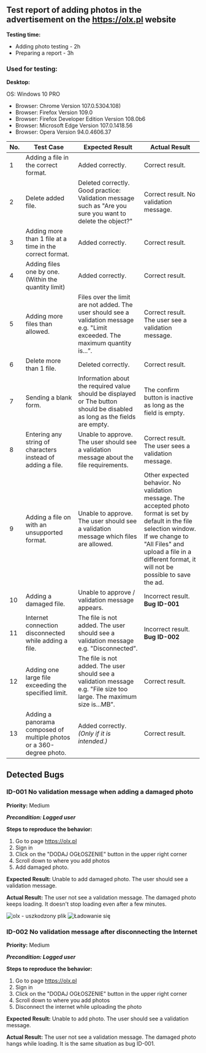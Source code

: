 ## Test report of adding photos in the advertisement on the https://olx.pl website ##

**Testing time:**

 - Adding photo testing - 2h
 - Preparing a report - 3h

### Used for testing: ###

**Desktop:**

OS: Windows 10 PRO

 - Browser: Chrome Version 107.0.5304.108)
 - Browser: Firefox Version 109.0
 - Browser: Firefox Developer Edition Version 108.0b6
 - Browser: Microsoft Edge Version 107.0.1418.56
 - Browser: Opera Version 94.0.4606.37

| No. |	Test Case | Expected Result | Actual Result |
|----|----|----|----|
|1 |Adding a file in the correct format.|Added correctly.|Correct result. |
|2 |Delete added file. |Deleted correctly. Good practice: Validation message such as "Are you sure you want to delete the object?"|Correct result. No validation message.|
|3 |Adding more than 1 file at a time in the correct format. |Added correctly.|Correct result. |
|4 |Adding files one by one. (Within the quantity limit)	|Added correctly.|Correct result. |
|5 |Adding more files than allowed.|Files over the limit are not added. The user should see a validation message e.g. "Limit exceeded. The maximum quantity is...”. |Correct result. The user see a validation message. |
|6 |Delete more than 1 file.	|Deleted correctly. |Correct result. |
|7 |Sending a blank form. |Information about the required value should be displayed or The button should be disabled as long as the fields are empty.|The confirm button is inactive as long as the field is empty. |
|8 |Entering any string of characters instead of adding a file. |Unable to approve. The user should see a validation message about the file requirements.|Correct result. The user sees a validation message. |
|9 |Adding a file on with an unsupported format.|Unable to approve. The user should see a validation message which files are allowed. |Other expected behavior. No validation message. The accepted photo format is set by default in the file selection window.  If we change to "All Files" and upload a file in a different format, it will not be possible to save the ad.|   
|10 |Adding a damaged file.|Unable to approve / validation message appears.|Incorrect result. **Bug ID-001**  |
|11 |Internet connection disconnected while adding a file. |The file is not added. The user should see a validation message e.g. "Disconnected”. |Incorrect result. **Bug ID-002**  |
|12 |Adding one large file exceeding the specified limit.	|The file is not added. The user should see a validation message e.g. "File size too large. The maximum size is...MB”. |Correct result. |
|13 |Adding a panorama composed of multiple photos or a 360-degree photo.	|Added correctly. _(Only if it is intended.)_  |Correct result. | 


## Detected Bugs ##

### ID-001 No validation message when adding a damaged photo ###

**Priority:** Medium

**_Precondition: Logged user_**

**Steps to reproduce the behavior:**

1. Go to page https://olx.pl
2. Sign in
3. Click on the "DODAJ OGŁOSZENIE" button in the upper right corner
4. Scroll down to where you add photos
5. Add damaged photo.

**Expected Result:** Unable to add damaged photo. The user should see a validation message.

**Actual Result:** The user not see a validation message. The damaged photo keeps loading. It doesn't stop loading even after a few minutes.

![olx - uszkodzony plik](https://user-images.githubusercontent.com/118970045/216030907-74da2ad7-8d90-415a-be9e-ed3ccda92bd4.png)
![Ładowanie się](https://user-images.githubusercontent.com/118970045/216031915-c8d79aa6-3e49-4fca-8f0d-afd37188acc2.gif)



### ID-002 No validation message after disconnecting the Internet ###

**Priority:** Medium

**_Precondition: Logged user_**

**Steps to reproduce the behavior:**

1. Go to page https://olx.pl
2. Sign in
3. Click on the "DODAJ OGŁOSZENIE" button in the upper right corner
4. Scroll down to where you add photos
5. Disconnect the internet while uploading the photo

**Expected Result:** Unable to add photo. The user should see a validation message.

**Actual Result:** The user not see a validation message. The damaged photo hangs while loading. It is the same situation as bug ID-001.


